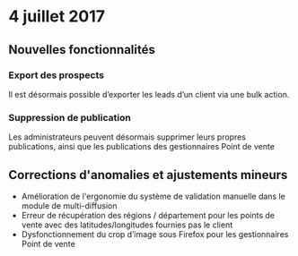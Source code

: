 # 4 juillet 2017

## Nouvelles fonctionnalités

### Export des prospects
Il est désormais possible d’exporter les leads d’un client via une bulk action.

### Suppression de publication
Les administrateurs peuvent désormais supprimer leurs propres publications, ainsi que les publications des gestionnaires Point de vente

## Corrections d'anomalies et ajustements mineurs

* Amélioration de l'ergonomie du système de validation manuelle dans le module de multi-diffusion
* Erreur de récupération des régions / département pour les points de vente avec des latitudes/longitudes fournies pas le client
* Dysfonctionnement du crop d’image sous Firefox pour les gestionnaires Point de vente
